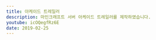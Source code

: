```yaml
---
title: 아케이드 트레일러
description: 마인크래프트 서버 아케이드 트레일러를 제작하였습니다.
youtube: icOQegfRz6E
date: 2019-02-25
---
```

